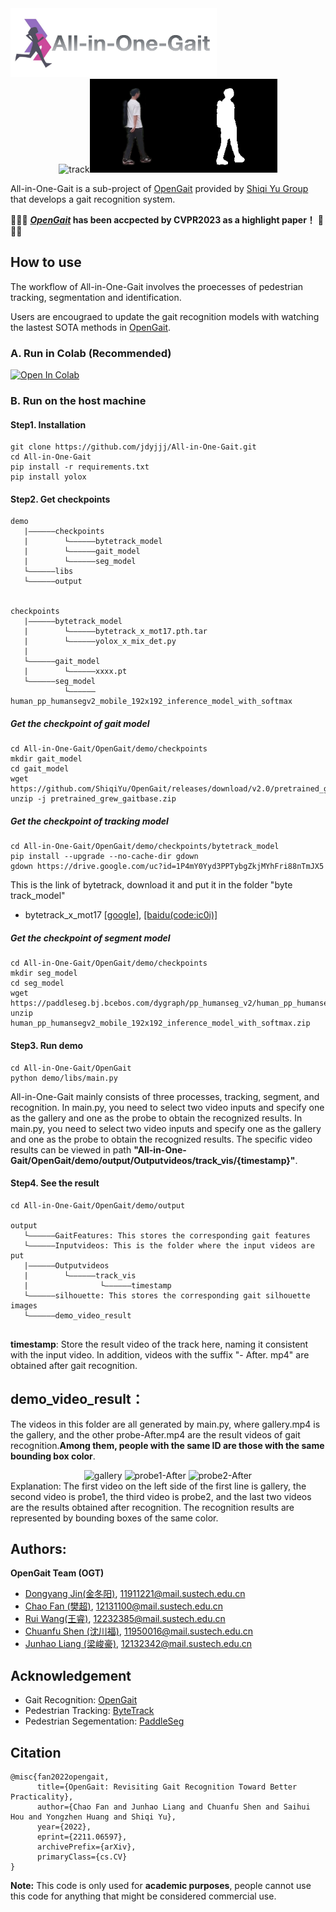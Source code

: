 <img src="./assets/logo2.png" width = "330" height = "110" alt="logo" />

<div align="center"><img src="./assets/track.gif" width = "150" height = "150" alt="track" /><img src="./assets/seg.gif" width = "150" height = "150" alt="seg" /><img src="./assets/sil.gif" width = "150" height = "150" alt="sil" /></div>

All-in-One-Gait is a sub-project of [OpenGait](https://github.com/ShiqiYu/OpenGait) provided by [Shiqi Yu Group](https://faculty.sustech.edu.cn/yusq/) that develops a gait recognition system.

🎉🎉🎉 **[*OpenGait*](https://arxiv.org/pdf/2211.06597.pdf) has been accpected by CVPR2023 as a highlight paper！** 🎉🎉🎉

## How to use
The workflow of All-in-One-Gait involves the proecesses of pedestrian tracking, segmentation and identification.

Users are encougraed to update the gait recognition models with watching the lastest SOTA methods in [OpenGait](https://github.com/ShiqiYu/OpenGait).

### A. Run in Colab (Recommended)
[![Open In Colab](https://colab.research.google.com/assets/colab-badge.svg)](https://colab.research.google.com/drive/192ZJrRC8NxVAkowNWnMhkO7_q1uzkzS7?usp=sharing)

### B. Run on the host machine

#### Step1. Installation
```
git clone https://github.com/jdyjjj/All-in-One-Gait.git
cd All-in-One-Gait
pip install -r requirements.txt
pip install yolox
```
#### Step2. Get checkpoints
```
demo
   |——————checkpoints
   |        └——————bytetrack_model
   |        └——————gait_model
   |        └——————seg_model
   └——————libs
   └——————output


checkpoints
   |——————bytetrack_model
   |        └——————bytetrack_x_mot17.pth.tar
   |        └——————yolox_x_mix_det.py
   |
   └——————gait_model
   |        └——————xxxx.pt
   └——————seg_model
            └——————human_pp_humansegv2_mobile_192x192_inference_model_with_softmax
```

##### Get the checkpoint of gait model

```
cd All-in-One-Gait/OpenGait/demo/checkpoints
mkdir gait_model
cd gait_model
wget https://github.com/ShiqiYu/OpenGait/releases/download/v2.0/pretrained_grew_gaitbase.zip
unzip -j pretrained_grew_gaitbase.zip

```

##### Get the checkpoint of tracking model
```
cd All-in-One-Gait/OpenGait/demo/checkpoints/bytetrack_model
pip install --upgrade --no-cache-dir gdown
gdown https://drive.google.com/uc?id=1P4mY0Yyd3PPTybgZkjMYhFri88nTmJX5
```

This is the link of bytetrack, download it and put it in the folder "byte track_model"

- bytetrack_x_mot17 [[google]](https://drive.google.com/file/d/1P4mY0Yyd3PPTybgZkjMYhFri88nTmJX5/view?usp=sharing), [[baidu(code:ic0i)]](https://pan.baidu.com/s/1OJKrcQa_JP9zofC6ZtGBpw)

##### Get the checkpoint of segment model
```
cd All-in-One-Gait/OpenGait/demo/checkpoints
mkdir seg_model
cd seg_model
wget https://paddleseg.bj.bcebos.com/dygraph/pp_humanseg_v2/human_pp_humansegv2_mobile_192x192_inference_model_with_softmax.zip
unzip human_pp_humansegv2_mobile_192x192_inference_model_with_softmax.zip
```

#### Step3. Run demo
```
cd All-in-One-Gait/OpenGait
python demo/libs/main.py
```

All-in-One-Gait mainly consists of three processes, tracking, segment, and recognition. In main.py, you need to select two video inputs and specify one as the gallery and one as the probe to obtain the recognized results. In main.py, you need to select two video inputs and specify one as the gallery and one as the probe to obtain the recognized results. The specific video results can be viewed in path **"All-in-One-Gait/OpenGait/demo/output/Outputvideos/track_vis/{timestamp}"**.

#### Step4. See the result

```
cd All-in-One-Gait/OpenGait/demo/output

output
   └——————GaitFeatures: This stores the corresponding gait features
   └——————Inputvideos: This is the folder where the input videos are put
   |——————Outputvideos
   |        └——————track_vis
   |                └——————timestamp
   └——————silhouette: This stores the corresponding gait silhouette images
   └——————demo_video_result
   
```

**timestamp**: Store the result video of the track here, naming it consistent with the input video. In addition, videos with the suffix "- After. mp4" are obtained after gait recognition.

## demo_video_result：
The videos in this folder are all generated by main.py, where gallery.mp4 is the gallery, and the other probe-After.mp4 are the result videos of gait recognition.**Among them, people with the same ID are those with the same bounding box color**.

<div align="center">
       <img src="./OpenGait/demo/output/demo_video_result/gallery.gif"       width = "144" height = "256" alt="gallery" /> 
       <img src="./OpenGait/demo/output/demo_video_result/probe1-After.gif"  width = "455" height = "256" alt="probe1-After" />
       <img src="./OpenGait/demo/output/demo_video_result/probe2-After.gif"  width = "144" height = "256" alt="probe2-After" /> 
</div>
Explanation: The first video on the left side of the first line is gallery, the second video is probe1, the third video is probe2, and the last two videos are the results obtained after recognition. The recognition results are represented by bounding boxes of the same color.

## Authors:

**OpenGait Team (OGT)**

- [Dongyang Jin(金冬阳)](https://faculty.sustech.edu.cn/?p=176498&tagid=yusq&cat=2&iscss=1&snapid=1&go=1&orderby=date), 11911221@mail.sustech.edu.cn
- [Chao Fan (樊超)](https://faculty.sustech.edu.cn/?p=128578&tagid=yusq&cat=2&iscss=1&snapid=1&orderby=date), 12131100@mail.sustech.edu.cn
- [Rui Wang(王睿)](https://faculty.sustech.edu.cn/?p=161705&tagid=yusq&cat=2&iscss=1&snapid=1&go=1&orderby=date), 12232385@mail.sustech.edu.cn
- [Chuanfu Shen (沈川福)](https://faculty.sustech.edu.cn/?p=95396&tagid=yusq&cat=2&iscss=1&snapid=1&orderby=date), 11950016@mail.sustech.edu.cn
- [Junhao Liang (梁峻豪)](https://faculty.sustech.edu.cn/?p=95401&tagid=yusq&cat=2&iscss=1&snapid=1&orderby=date), 12132342@mail.sustech.edu.cn

## Acknowledgement
- Gait Recognition: [OpenGait](https://github.com/ShiqiYu/OpenGait)
- Pedestrian Tracking: [ByteTrack](https://github.com/ifzhang/ByteTrack)
- Pedestrian Segementation: [PaddleSeg](https://github.com/PaddlePaddle/PaddleSeg)

## Citation
```
@misc{fan2022opengait,
      title={OpenGait: Revisiting Gait Recognition Toward Better Practicality}, 
      author={Chao Fan and Junhao Liang and Chuanfu Shen and Saihui Hou and Yongzhen Huang and Shiqi Yu},
      year={2022},
      eprint={2211.06597},
      archivePrefix={arXiv},
      primaryClass={cs.CV}
}
```

**Note:**
This code is only used for **academic purposes**, people cannot use this code for anything that might be considered commercial use.
